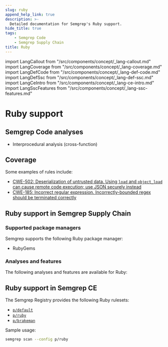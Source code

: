 ```yaml
---
slug: ruby
append_help_link: true
description: >-
  Detailed documentation for Semgrep's Ruby support. 
hide_title: true
tags:
    - Semgrep Code
    - Semgrep Supply Chain
title: Ruby
---
```


import LangCallout from "/src/components/concept/_lang-callout.md"
import LangCoverage from "/src/components/concept/_lang-coverage.md"
import LangDefCode from "/src/components/concept/_lang-def-code.md"
import LangDefSsc from "/src/components/concept/_lang-def-ssc.md"
import LangCeIntro from "/src/components/concept/_lang-ce-intro.md"
import LangSscFeatures from "/src/components/concept/_lang-ssc-features.md"

# Ruby support

<LangCallout name="Ruby" />

## Semgrep Code analyses

* Interprocedural analysis (cross-function)

## Coverage 

<LangCoverage />

Some examples of rules include:

- [<i class="fas fa-external-link fa-xs"></i> CWE-502: Deserialization of untrusted data. Using `load` and `object_load` can cause remote code execution; use JSON securely instead](https://semgrep.dev/orgs/ooo_semgrep/editor/r/ruby.lang.security.bad-deserialization.bad-deserialization?editorMode=advanced)
- [<i class="fas fa-external-link fa-xs"></i> CWE-185: Incorrect regular expression. Incorrectly-bounded regex should be terminated correctly](https://semgrep.dev/orgs/ooo_semgrep/editor/r/ruby.rails.security.brakeman.check-validation-regex.check-validation-regex?editorMode=advanced)

## Ruby support in Semgrep Supply Chain

<LangDefSsc />

### Supported package managers

Semgrep supports the following Ruby package manager:

- RubyGems

### Analyses and features

The following analyses and features are available for Ruby:

<LangSscFeatures />

## Ruby support in Semgrep CE

<LangCeIntro />

The Semgrep Registry provides the following Ruby rulesets:

- [<i class="fas fa-external-link fa-xs"></i> `p/default`](https://semgrep.dev/p/default)
- [<i class="fas fa-external-link fa-xs"></i> `p/ruby`](https://semgrep.dev/p/ruby)
- [<i class="fas fa-external-link fa-xs"></i> `p/brakeman`](https://semgrep.dev/p/brakeman)

<!-- config
- [<i class="fas fa-external-link fa-xs"></i> `p/trailofbits`](https://semgrep.dev/p/trailofbits)
- [<i class="fas fa-external-link fa-xs"></i> `p/gitlab`](https://semgrep.dev/p/gitlab)
-->
Sample usage:


```bash
semgrep scan --config p/ruby
```
